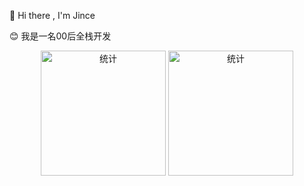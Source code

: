 <p>👏 Hi there , I'm Jince</p>
<p>😊 我是一名00后全栈开发</p>
<div align="center">
  <img alt="统计" src="https://github-readme-stats.vercel.app/api/top-langs/?username=jince-boy&layout=compact&theme=tokyonight" height="200px">
  <img src="https://github-readme-stats.vercel.app/api?username=jince-boy&show_icons=true&theme=radical" alt="统计" height="200px">
</div>
